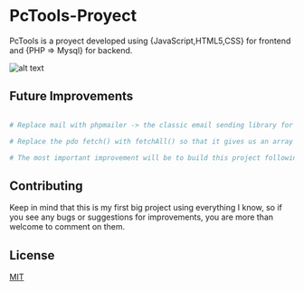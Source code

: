 # PcTools-Proyect

PcTools is a proyect developed using {JavaScript,HTML5,CSS} for frontend and {PHP => Mysql} for backend.

![alt text](https://github.com/ihabfallahy2/PcTools-Proyect/PcTools.png)

## Future Improvements

```php

# Replace mail with phpmailer -> the classic email sending library for PHP.

# Replace the pdo fetch() with fetchAll() so that it gives us an array directly.

# The most important improvement will be to build this project following the mvc architecture pattern.

```

## Contributing

Keep in mind that this is my first big project using everything I know, so if you see any bugs or suggestions for improvements, you are more than welcome to comment on them.

## License
[MIT](https://choosealicense.com/licenses/mit/)
